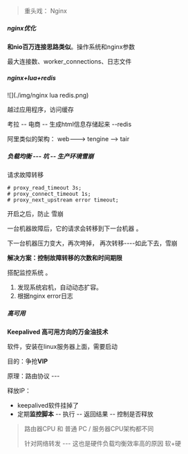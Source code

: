 >  重头戏： Nginx

##### nginx优化

**和nio百万连接思路类似**。操作系统和nginx参数

最大连接数、worker_connections、日志文件



#####  nginx+lua+redis

![](./img/nginx lua redis.png)



越过应用程序，访问缓存

考拉 -- 电商 -- 生成html信息存储起来 --redis

阿里类似的架构： web---> tengine --> tair

#####  负载均衡 ---  坑 -- 生产环境雪崩

请求故障转移

    # proxy_read_timeout 3s;
    # proxy_connect_timeout 1s;
    # proxy_next_upstream error timeout;
开启之后，防止 雪崩

一台机器故障后，它的请求会转移到下一台机器 。

下一台机器压力变大，再次垮掉， 再次转移----如此下去，雪崩

**解决方案：控制故障转移的次数和时间期限**

搭配监控系统 。 

1.  发现系统宕机，自动动态扩容。
2.  根据nginx error日志

##### 高可用

**Keepalived 高可用方向的万金油技术**

软件，安装在linux服务器上面，需要启动

目的：争抢**VIP**

原理：路由协议 --- 

释放IP： 

- keepalived软件挂掉了
- 定期**监控脚本** -- 执行 -- 返回结果 -- 控制是否释放

>  路由器CPU 和 普通 PC / 服务器CPU架构都不同
>
> 针对网络转发 --- 这也是硬件负载均衡效率高的原因 软+硬